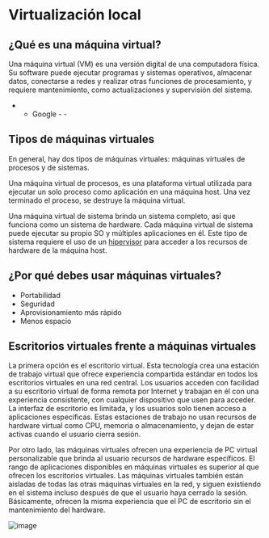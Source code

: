 # Virtualización local

## ¿Qué es una máquina virtual?
Una máquina virtual (VM) es una versión digital de una computadora física. Su software puede ejecutar programas y sistemas operativos, almacenar datos, conectarse a redes y realizar otras funciones de procesamiento, y requiere mantenimiento, como actualizaciones y supervisión del sistema. 
- - Google - - 
  
## Tipos de máquinas virtuales
En general, hay dos tipos de máquinas virtuales: máquinas virtuales de procesos y de sistemas. 

Una máquina virtual de procesos, es una plataforma virtual utilizada para ejecutar un solo proceso como aplicación en una máquina host. Una vez terminado el proceso, se destruye la máquina virtual.
  
Una máquina virtual de sistema brinda un sistema completo, así que funciona como un sistema de hardware. Cada máquina virtual de sistema puede ejecutar su propio SO y múltiples aplicaciones en él. Este tipo de sistema requiere el uso de un [hipervisor](https://www.vmware.com/es/topics/glossary/content/hypervisor.html#:~:text=Un%20hipervisor%2C%20conocido%20tambi%C3%A9n%20como,la%20memoria%20y%20el%20procesamiento.) para acceder a los recursos de hardware de la máquina host.
  
## ¿Por qué debes usar máquinas virtuales?

- Portabilidad
- Seguridad
- Aprovisionamiento más rápido
- Menos espacio
  
## Escritorios virtuales frente a máquinas virtuales

La primera opción es el escritorio virtual. Esta tecnología crea una estación de trabajo virtual que ofrece experiencia compartida estándar en todos los escritorios virtuales en una red central. Los usuarios acceden con facilidad a su escritorio virtual de forma remota por Internet y trabajan en él con una experiencia consistente, con cualquier dispositivo que usen para acceder. La interfaz de escritorio es limitada, y los usuarios solo tienen acceso a aplicaciones específicas. Estas estaciones de trabajo no usan recursos de hardware virtual como CPU, memoria o almacenamiento, y dejan de estar activas cuando el usuario cierra sesión.

Por otro lado, las máquinas virtuales ofrecen una experiencia de PC virtual personalizable que brinda al usuario recursos de hardware específicos. El rango de aplicaciones disponibles en máquinas virtuales es superior al que ofrecen los escritorios virtuales. Las máquinas virtuales también están aisladas de todas las otras máquinas virtuales en la red, y siguen existiendo en el sistema incluso después de que el usuario haya cerrado la sesión. Básicamente, ofrecen la misma experiencia que el PC de escritorio sin el mantenimiento del hardware.

![image](https://github.com/calles/GII_TIC/assets/22343642/e18d2902-2108-4224-a8a2-b976ccfc00d8)
